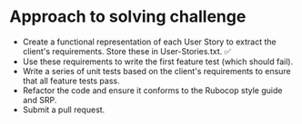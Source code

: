 Approach to solving challenge
======

- Create a functional representation of each User Story to extract the client's requirements. Store these in User-Stories.txt. ✅
- Use these requirements to write the first feature test (which should fail).
- Write a series of unit tests based on the client's requirements to ensure that all feature tests pass.
- Refactor the code and ensure it conforms to the Rubocop style guide and SRP. 
- Submit a pull request.
